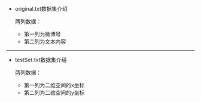 - original.txt数据集介绍

    两列数据：
    * 第一列为微博号
    * 第二列为文本内容

---
- testSet.txt数据集介绍

    两列数据：
    * 第一列为二维空间的x坐标
    * 第二列为二维空间的y坐标